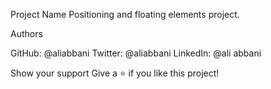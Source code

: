 
Project Name
Positioning and floating elements project.

Authors

GitHub: @aliabbani
Twitter: @aliabbani
LinkedIn: @ali abbani

Show your support
Give a ⭐️ if you like this project!

